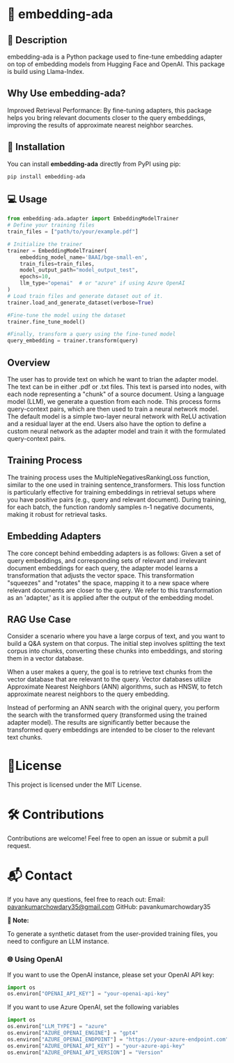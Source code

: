 # 🎉 embedding-ada

## 📜 Description

embedding-ada is a Python package used to fine-tune embedding adapter on top of embedding models from Hugging Face and OpenAI. This package is build using Llama-Index.

## Why Use embedding-ada?
Improved Retrieval Performance: By fine-tuning adapters, this package helps you bring relevant documents closer to the query embeddings, improving the results of approximate nearest neighbor searches.

## 🚀 Installation
You can install **embedding-ada** directly from PyPI using pip:

```bash
pip install embedding-ada
```
## 💻 Usage
```python
from embedding-ada.adapter import EmbeddingModelTrainer
# Define your training files
train_files = ["path/to/your/example.pdf"]

# Initialize the trainer
trainer = EmbeddingModelTrainer(
    embedding_model_name='BAAI/bge-small-en',
    train_files=train_files,
    model_output_path="model_output_test",
    epochs=10,
    llm_type="openai"  # or "azure" if using Azure OpenAI
)
# Load train files and generate dataset out of it.
trainer.load_and_generate_dataset(verbose=True)

#Fine-tune the model using the dataset
trainer.fine_tune_model()

#Finally, transform a query using the fine-tuned model
query_embedding = trainer.transform(query)

```
## Overview

The user has to provide text on which he want to trian the adapter model. The text can be in either .pdf or .txt files. This text is parsed into nodes, with each node representing a "chunk" of a source document. Using a language model (LLM), we generate a question from each node. This process forms query-context pairs, which are then used to train a neural network model. The default model is a simple two-layer neural network with ReLU activation and a residual layer at the end. Users also have the option to define a custom neural network as the adapter model and train it with the formulated query-context pairs.

## Training Process

The training process uses the MultipleNegativesRankingLoss function, similar to the one used in training sentence_transformers. This loss function is particularly effective for training embeddings in retrieval setups where you have positive pairs (e.g., query and relevant document). During training, for each batch, the function randomly samples n-1 negative documents, making it robust for retrieval tasks.

## Embedding Adapters

The core concept behind embedding adapters is as follows: Given a set of query embeddings, and corresponding sets of relevant and irrelevant document embeddings for each query, the adapter model learns a transformation that adjusts the vector space. This transformation "squeezes" and "rotates" the space, mapping it to a new space where relevant documents are closer to the query. We refer to this transformation as an 'adapter,' as it is applied after the output of the embedding model.

## RAG Use Case

Consider a scenario where you have a large corpus of text, and you want to build a Q&A system on that corpus. The initial step involves splitting the text corpus into chunks, converting these chunks into embeddings, and storing them in a vector database.

When a user makes a query, the goal is to retrieve text chunks from the vector database that are relevant to the query. Vector databases utilize Approximate Nearest Neighbors (ANN) algorithms, such as HNSW, to fetch approximate nearest neighbors to the query embedding.

Instead of performing an ANN search with the original query, you perform the search with the transformed query (transformed using the trained adapter model). The results are significantly better because the transformed query embeddings are intended to be closer to the relevant text chunks.


# 📄License
This project is licensed under the MIT License.

# 🛠️ Contributions
Contributions are welcome! Feel free to open an issue or submit a pull request.

# 📬 Contact
If you have any questions, feel free to reach out:
Email: pavankumarchowdary35@gmail.com
GitHub: pavankumarchowdary35

**🔔 Note:**

To generate a synthetic dataset from the user-provided training files, you need to configure an LLM instance.

### 🌐 Using OpenAI

If you want to use the OpenAI instance, please set your OpenAI API key:

```python
import os
os.environ["OPENAI_API_KEY"] = "your-openai-api-key"
```

If you want to use Azure OpenAI, set the following variables
```python
import os
os.environ["LLM_TYPE"] = "azure"
os.environ["AZURE_OPENAI_ENGINE"] = "gpt4"
os.environ["AZURE_OPENAI_ENDPOINT"] = "https://your-azure-endpoint.com"
os.environ["AZURE_OPENAI_API_KEY"] = "your-azure-api-key"
os.environ["AZURE_OPENAI_API_VERSION"] = "Version"
```